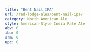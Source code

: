 ```yaml
---
title: "Bent Nail IPA"
url: /red-lodge-ales/bent-nail-ipa/
category: North American Ale
style: American-Style India Pale Ale
abv: 0
ibu: 0
srm: 0
upc: 0
---
```



